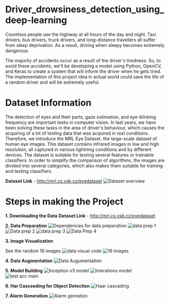 # Driver_drowsiness_detection_using_deep-learning

Countless people use the highway at all hours of the day and night. Taxi drivers, bus drivers, truck drivers, and long-distance travellers all suffer from sleep deprivation. As a result, driving when sleepy becomes extremely dangerous.

The majority of accidents occur as a result of the driver's tiredness. So, to avoid these accidents, we'll be developing a model using Python, OpenCV, and Keras to create a system that will inform the driver when he gets tired. The implementation of this project idea in actual world could save the life of a random driver and will be extremely useful.

# Dataset Information 
The detection of eyes and their parts, gaze estimation, and eye-blinking frequency are important tasks in computer vision. In last years, we have been solving these tasks in the area of driver's behaviour, which causes the acquiring of a lot of testing data that was acquired in real conditions. Therefore, we introduce the MRL Eye Dataset, the large-scale dataset of human eye images. This dataset contains infrared images in low and high resolution, all captured in various lightning conditions and by different devices. The dataset is suitable for testing several features or trainable classifiers. In order to simplify the comparison of algorithms, the images are divided into several categories, which also makes them suitable for training and testing classifiers.

**Dataset Link** - http://mrl.cs.vsb.cz/eyedataset
![Dataset overview](https://user-images.githubusercontent.com/83595856/185231783-6d78b2f2-236e-4add-9228-d51fff8ce96c.jpg)

# Steps in making the Project 
**1. Downloading the Data** 
**Dataset Link** - http://mrl.cs.vsb.cz/eyedataset

**2. Data Preparation**
 ![Dependencies for data preperation ](https://user-images.githubusercontent.com/83595856/185232951-38a1e89d-8772-4f7f-b836-e14fbb3eef44.jpg)
 ![data prep 1](https://user-images.githubusercontent.com/83595856/185233016-abf05194-6cc8-4606-af35-06d7dfb94c72.jpg)
 ![Data prep 2](https://user-images.githubusercontent.com/83595856/185233093-0f97490c-bf9f-4b50-8b10-7da2139167e6.jpg)
 ![data prep 3](https://user-images.githubusercontent.com/83595856/185233251-bba126ed-8b52-465f-82ee-c88dd2ecaf02.jpg)
 ![Data Prep 4](https://user-images.githubusercontent.com/83595856/185233322-9b62ce10-df66-406f-bf92-5da6c8776fa9.jpg)
 
**3. Image Visualization**

See the random 16 images 
![data visual code](https://user-images.githubusercontent.com/83595856/185233835-82c561c9-e67a-4611-85e7-9cce52cc02ad.jpg)
![16 images](https://user-images.githubusercontent.com/83595856/185233984-eb03f03b-3481-4ed8-9d18-5c4d81096bff.jpg)

**4. Data Augmentation** 
![Data Augumentation](https://user-images.githubusercontent.com/83595856/185234221-176df607-6bea-4472-8529-4154168ee863.jpg)

**5. Model Building**
![Inception v3 model](https://user-images.githubusercontent.com/83595856/185234863-3f6b8024-5392-4e6f-97ba-c1ccae46b9ee.jpg)
![Interations model ](https://user-images.githubusercontent.com/83595856/185234920-1e0c31a3-00e3-42c6-b36c-707f917cbc09.jpg)
![test acc main](https://user-images.githubusercontent.com/83595856/185236174-41b11bc7-bf42-4695-bc19-055cb2739029.jpg)


**6. Har Casceeding for Object Detection**
![Haar cascading ](https://user-images.githubusercontent.com/83595856/185235290-435dd26f-9d17-4138-bd8b-4fc98823215c.jpg)

**7. Alarm Generation**
![Alarm genration](https://user-images.githubusercontent.com/83595856/185235611-bfa6001a-7fe4-4e4f-88d9-987299f03f7b.jpg)








